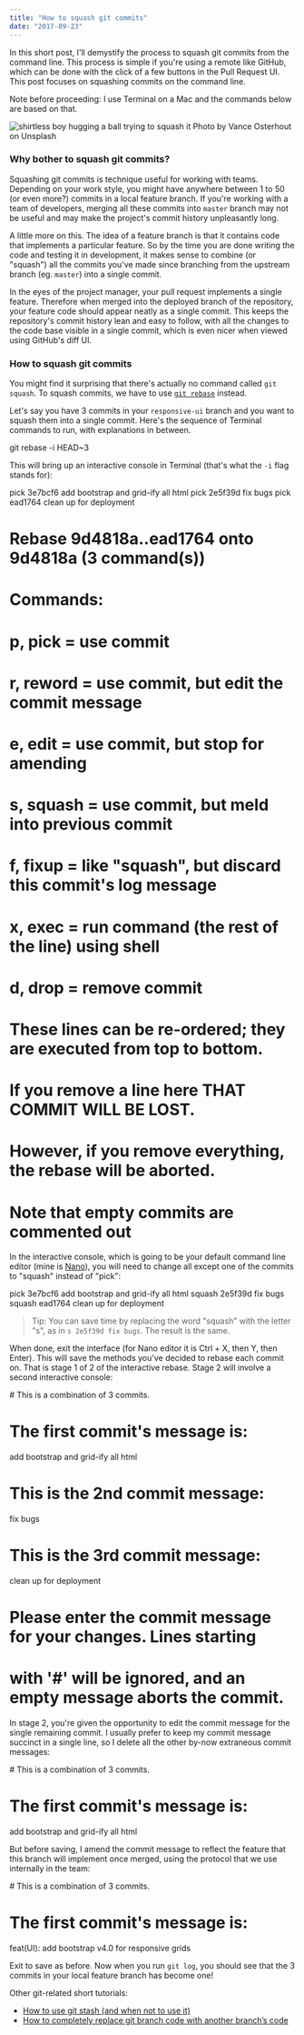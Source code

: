 ```yaml
---
title: "How to squash git commits"
date: "2017-09-23"
---
```


In this short post, I'll demystify the process to squash git commits from the command line. This process is simple if you're using a remote like GitHub, which can be done with the click of a few buttons in the Pull Request UI. This post focuses on squashing commits on the command line.

Note before proceeding: I use Terminal on a Mac and the commands below are based on that.

![shirtless boy hugging a ball trying to squash it](images/vance-osterhout-129608.jpg) Photo by Vance Osterhout on Unsplash

### Why bother to squash git commits?

Squashing git commits is technique useful for working with teams. Depending on your work style, you might have anywhere between 1 to 50 (or even more?) commits in a local feature branch. If you're working with a team of developers, merging all these commits into `master` branch may not be useful and may make the project's commit history unpleasantly long.

A little more on this. The idea of a feature branch is that it contains code that implements a particular feature. So by the time you are done writing the code and testing it in development, it makes sense to combine (or "squash") all the commits you've made since branching from the upstream branch (eg. `master`) into a single commit.

In the eyes of the project manager, your pull request implements a single feature. Therefore when merged into the deployed branch of the repository, your feature code should appear neatly as a single commit. This keeps the repository's commit history lean and easy to follow, with all the changes to the code base visible in a single commit, which is even nicer when viewed using GitHub's diff UI.

### How to squash git commits

You might find it surprising that there's actually no command called `git squash`. To squash commits, we have to use [`git rebase`](https://git-scm.com/docs/git-rebase) instead.

Let's say you have 3 commits in your `responsive-ui` branch and you want to squash them into a single commit. Here's the sequence of Terminal commands to run, with explanations in between.

git rebase -i HEAD~3

This will bring up an interactive console in Terminal (that's what the `-i` flag stands for):

pick 3e7bcf6 add bootstrap and grid-ify all html
pick 2e5f39d fix bugs
pick ead1764 clean up for deployment

# Rebase 9d4818a..ead1764 onto 9d4818a (3 command(s))
#
# Commands:
# p, pick = use commit
# r, reword = use commit, but edit the commit message
# e, edit = use commit, but stop for amending
# s, squash = use commit, but meld into previous commit
# f, fixup = like "squash", but discard this commit's log message
# x, exec = run command (the rest of the line) using shell
# d, drop = remove commit
#
# These lines can be re-ordered; they are executed from top to bottom.
#
# If you remove a line here THAT COMMIT WILL BE LOST.
#
# However, if you remove everything, the rebase will be aborted.
#
# Note that empty commits are commented out

In the interactive console, which is going to be your default command line editor (mine is [Nano](https://www.nano-editor.org/)), you will need to change all except one of the commits to "squash" instead of "pick":

pick 3e7bcf6 add bootstrap and grid-ify all html
squash 2e5f39d fix bugs
squash ead1764 clean up for deployment

> Tip: You can save time by replacing the word "squash" with the letter "s", as in `s 2e5f39d fix bugs`. The result is the same.

When done, exit the interface (for Nano editor it is Ctrl + X, then Y, then Enter). This will save the methods you've decided to rebase each commit on. That is stage 1 of 2 of the interactive rebase. Stage 2 will involve a second interactive console:

\# This is a combination of 3 commits.
# The first commit's message is:
add bootstrap and grid-ify all html

# This is the 2nd commit message:

fix bugs

# This is the 3rd commit message:

clean up for deployment

# Please enter the commit message for your changes. Lines starting
# with '#' will be ignored, and an empty message aborts the commit.

In stage 2, you're given the opportunity to edit the commit message for the single remaining commit. I usually prefer to keep my commit message succinct in a single line, so I delete all the other by-now extraneous commit messages:

\# This is a combination of 3 commits.
# The first commit's message is:
add bootstrap and grid-ify all html

But before saving, I amend the commit message to reflect the feature that this branch will implement once merged, using the protocol that we use internally in the team:

\# This is a combination of 3 commits.
# The first commit's message is:
feat(UI): add bootstrap v4.0 for responsive grids

Exit to save as before. Now when you run `git log`, you should see that the 3 commits in your local feature branch has become one!

Other git-related short tutorials:

- [How to use git stash (and when not to use it)](https://www.nickang.com/git-stash/)
- [How to completely replace git branch code with another branch’s code](https://www.nickang.com/replace-git-branch-code/)
